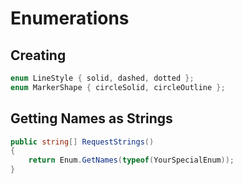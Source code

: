 # Enumerations

## Creating
```C#
enum LineStyle { solid, dashed, dotted };
enum MarkerShape { circleSolid, circleOutline };
```

## Getting Names as Strings
```cs
public string[] RequestStrings()
{
    return Enum.GetNames(typeof(YourSpecialEnum));
}
```
